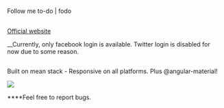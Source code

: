 #
Follow me to-do | fodo 
##
[Official website](https://fodo.herokuapp.com)

__Currently, only facebook login is available. Twitter login is disabled for now due to some reason.

##

Built on mean stack - Responsive on all platforms. Plus @angular-material!

![]({{site.baseurl}}//github.jpg)

****Feel free to report bugs.

